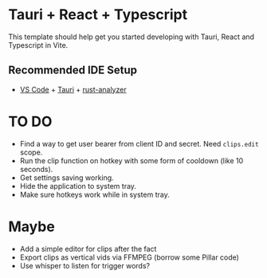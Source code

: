 # Tauri + React + Typescript

This template should help get you started developing with Tauri, React and Typescript in Vite.

## Recommended IDE Setup

* [VS Code](https://code.visualstudio.com/) + [Tauri](https://marketplace.visualstudio.com/items?itemName=tauri-apps.tauri-vscode) + [rust-analyzer](https://marketplace.visualstudio.com/items?itemName=rust-lang.rust-analyzer)
# TO DO
* Find a way to get user bearer from client ID and secret. Need `clips.edit` scope.
* Run the clip function on hotkey with some form of cooldown (like 10 seconds).
* Get settings saving working.
* Hide the application to system tray.
* Make sure hotkeys work while in system tray.
# Maybe
* Add a simple editor for clips after the fact
* Export clips as vertical vids via FFMPEG (borrow some Pillar code)
* Use whisper to listen for trigger words?

